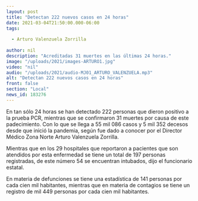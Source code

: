 ```yaml
---
layout: post
title: "Detectan 222 nuevos casos en 24 horas"
date: 2021-03-04T21:50:00.000-06:00
tags:
  
  - Arturo Valenzuela Zorrilla
  
author: nil
description: "Acreditadas 31 muertes en las últimas 24 horas."
image: "/uploads/2021/images-ARTURO1.jpg"
video: "nil"
audio: "/uploads/2021/audio-MJ01_ARTURO_VALENZUELA.mp3"
alt: "Detectan 222 nuevos casos en 24 horas"
front: false
section: "Local"
news_id: 183276
---
```


En tan sólo 24 horas se han detectado 222 personas que dieron positivo a la prueba PCR, mientras que se confirmaron 31 muertes por causa de este padecimiento. Con lo que se llega a 55 mil 086 casos y 5 mil 352 decesos desde que inició la pandemia, según fue dado a conocer por el Director Médico Zona Norte Arturo Valenzuela Zorrilla.

Mientras que en los 29 hospitales que reportaron a pacientes que son atendidos por esta enfermedad se tiene un total de 197 personas registradas, de este número 54 se encuentran intubados, dijo el funcionario estatal.

En materia de defunciones se tiene una estadística de 141 personas por cada cien mil habitantes, mientras que en materia de contagios se tiene un registro de mil 449 personas por cada cien mil habitantes.
